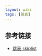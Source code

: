 ```yaml
---
layout: wiki
tags: [跳表]
---
```


## 参考链接

* [跳表 skiplist](https://segmentfault.com/a/1190000006024984)